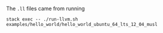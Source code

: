 The `.ll` files came from running

    stack exec -- ./run-llvm.sh examples/hello_world/hello_world_ubuntu_64_lts_12_04_musl
